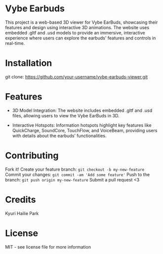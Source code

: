 # Vybe Earbuds 
This project is a web-based 3D viewer for Vybe EarBuds, showcasing their features and design using interactive 3D animations. The website uses embedded .gltf and .usd models to provide an immersive, interactive experience where users can explore the earbuds' features and controls in real-time.

# Installation
git clone:
https://github.com/your-username/vybe-earbuds-viewer.git


# Features
- 3D Model Integration: The website includes embedded .gltf and .usd files, allowing users to view the Vybe EarBuds in 3D.

- Interactive Hotspots: Information hotspots highlight key features like QuickCharge, SoundCore, TouchFlow, and VoiceBeam, providing users with details about the earbuds’ functionalities.

# Contributing
Fork it!
Create your feature branch: `git checkout -b my-new-feature`
Commit your changes: `git commit -am 'Add some feature'`
Push to the branch: `git push origin my-new-feature`
Submit a pull request <3

# Credits
Kyuri Hailie Park

# License
MIT - see license file for more information


